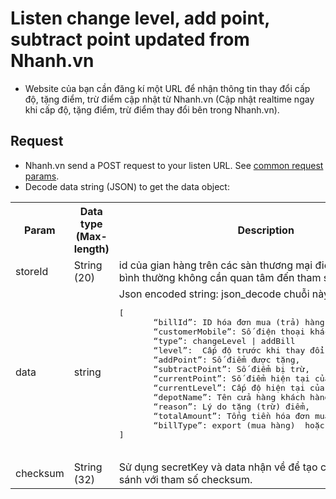 # Listen change level, add point, subtract point updated from Nhanh.vn
- Website của bạn cần đăng kí một URL để nhận thông tin thay đổi cấp độ, tặng điểm, trừ điểm cập nhật từ Nhanh.vn (Cập nhật realtime ngay khi cấp độ, tặng điểm, trừ điểm thay đổi bên trong Nhanh.vn).

## Request

- Nhanh.vn send a POST request to your listen URL. See [common request params](/api.md#request).
- Decode data string (JSON) to get the data object:


<table>
  <tr>
     <th>Param</th>
     <th>Data type (Max-length)</th>
     <th>Description</th>
  </tr>
  <tr>
     <td>storeId</td>
     <td>String (20)</td>
     <td>id của gian hàng trên các sàn thương mại điện tử (các website bình thường không cần quan tâm đến tham số này)</td>
  </tr>
  <tr>
     <td>data</td>
     <td>string</td>
     <td>
     Json encoded string: json_decode chuỗi này được một mảng:
        <pre lang="xml">
[
       “billId”: ID hóa đơn mua (trả) hàng,
       “customerMobile”: Số điện thoại khách hàng,
       “type”: changeLevel | addBill
       “level”:  Cấp độ trước khi thay đổi,
       “addPoint”: Số điểm được tặng,
       “subtractPoint”: Số điểm bị trừ,
       “currentPoint”: Số điểm hiện tại của khách hàng,
       “currentLevel”: Cấp độ hiện tại của khách hàng,
       “depotName”: Tên cửa hàng khách hàng mua (trả) hàng
       “reason”: Lý do tặng (trừ) điểm,
       “totalAmount”: Tổng tiền hóa đơn mua,
       “billType”: export (mua hàng)  hoặc import (trả hàng)
]
        </pre>
     </td>
  </tr>
  <tr>
     <td>checksum</td>
     <td>String (32)</td>
     <td>Sử dụng secretKey và data nhận về để tạo checksum và so sánh với tham số checksum.</td>
  </tr>
</table>